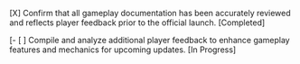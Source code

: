 [X] Confirm that all gameplay documentation has been accurately reviewed and reflects player feedback prior to the official launch. [Completed]

[- [ ] Compile and analyze additional player feedback to enhance gameplay features and mechanics for upcoming updates. [In Progress]